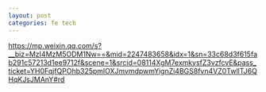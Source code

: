 ```yaml
---
layout: post
categories: fe tech
---
```


https://mp.weixin.qq.com/s?__biz=MzI4MzM5ODM1Nw==&mid=2247483658&idx=1&sn=33c68d3f615fab291c57213d1ee9712f&scene=1&srcid=08114XgM7exmkysfZ3vzfcvE&pass_ticket=YH0FqjfQPOhb325pmlOXJmvmdpwmYignZi4BGS8fvn4VZ0TwllTJ6QHqKJsJMAnY#rd
